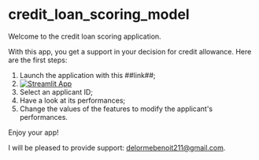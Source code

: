 # credit_loan_scoring_model

Welcome to the credit loan scoring application.

With this app, you get a support in your decision for credit allowance.
Here are the first steps:

1. Launch the application with this ##link##;
2. [![Streamlit App](https://static.streamlit.io/badges/streamlit_badge_black_white.svg)](https://github.com/Benoit-78/credit_loan_scoring_model/app.py)
3. Select an applicant ID;
4. Have a look at its performances;
5. Change the values of the features to modify the applicant's performances.

Enjoy your app!

I will be pleased to provide support: delormebenoit211@gmail.com.

